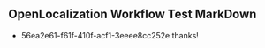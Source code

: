 ## OpenLocalization Workflow Test MarkDown
* 56ea2e61-f61f-410f-acf1-3eeee8cc252e thanks!

<!--HONumber=Sep16_HO1-->



